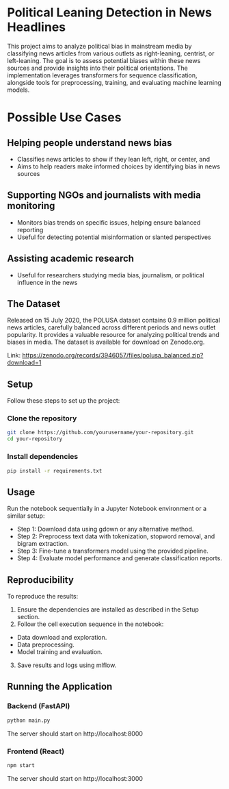 # Political Leaning Detection in News Headlines
This project aims to analyze political bias in mainstream media by classifying news articles from various outlets as right-leaning, centrist, or left-leaning. The goal is to assess potential biases within these news sources and provide insights into their political orientations. The implementation leverages transformers for sequence classification, alongside tools for preprocessing, training, and evaluating machine learning models.

# Possible Use Cases
## Helping people understand news bias
- Classifies news articles to show if they lean left, right, or center, and 
- Aims to help readers make informed choices by identifying bias in news sources

## Supporting NGOs and journalists with media monitoring
- Monitors bias trends on specific issues, helping ensure balanced reporting
- Useful for detecting potential misinformation or slanted perspectives

## Assisting academic research
- Useful for researchers studying media bias, journalism, or political influence in the news

## The Dataset
Released on 15 July 2020, the POLUSA dataset contains 0.9 million political news articles, carefully balanced across different periods and news outlet popularity. It provides a valuable resource for analyzing political trends and biases in media. The dataset is available for download on Zenodo.org.

Link: https://zenodo.org/records/3946057/files/polusa_balanced.zip?download=1

## Setup
Follow these steps to set up the project:

### Clone the repository
```bash
git clone https://github.com/yourusername/your-repository.git
cd your-repository
```

### Install dependencies
```bash
pip install -r requirements.txt
```

## Usage
Run the notebook sequentially in a Jupyter Notebook environment or a similar setup:

- Step 1: Download data using gdown or any alternative method.
- Step 2: Preprocess text data with tokenization, stopword removal, and bigram extraction.
- Step 3: Fine-tune a transformers model using the provided pipeline.
- Step 4: Evaluate model performance and generate classification reports.

## Reproducibility
To reproduce the results:

1. Ensure the dependencies are installed as described in the Setup section.
2. Follow the cell execution sequence in the notebook:
  - Data download and exploration.
  - Data preprocessing.
  - Model training and evaluation.
3. Save results and logs using mlflow.

## Running the Application
### Backend (FastAPI)
```bash
python main.py
```
The server should start on http://localhost:8000

### Frontend (React)
```bash
npm start
```
The server should start on http://localhost:3000 

